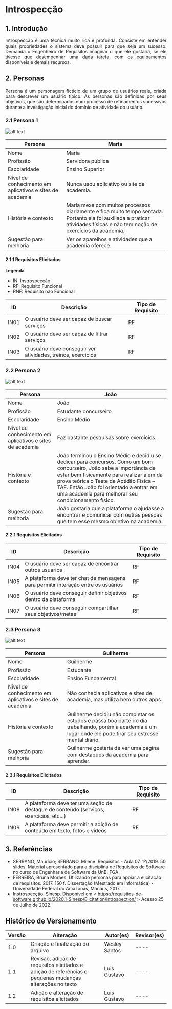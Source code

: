 # Introspecção

## 1. Introdução

<p style="text-align: justify;">
Introspecção é uma técnica muito rica e profunda. Consiste em entender quais propriedades o sistema deve possuir para que seja um sucesso. Demanda o Engenheiro de Requisitos imaginar o que ele gostaria, se ele tivesse que desempenhar uma dada tarefa, com os equipamentos disponíveis e demais recursos.
</p>

## 2. Personas

<p style="text-align: justify;">
Persona é um personagem fictício de um grupo de usuários reais, criada para descrever um usuário típico. As personas são definidas por seus objetivos, que são determinados num processo de refinamentos sucessivos durante a investigação inicial do domínio de atividade do usuário.
</p>

### 2.1 Persona 1

![alt text](../../../../../assets/instrospeccao/maria.jpeg)

| Persona                                                  | Maria                                                                                                                                                                       |
| -------------------------------------------------------- | --------------------------------------------------------------------------------------------------------------------------------------------------------------------------- |
| Nome                                                     | Maria                                                                                                                                                                       |
| Profissão                                                | Servidora pública                                                                                                                                                           |
| Escolaridade                                             | Ensino Superior                                                                                                                                                             |
| Nível de conhecimento em aplicativos e sites de academia | Nunca usou aplicativo ou site de academia.                                                                                                                                  |
| História e contexto                                      | Maria mexe com muitos processos diariamente e fica muito tempo sentada. Portanto ela foi auxiliada a praticar atividades físicas e não tem noção de exercícios da academia. |
| Sugestão para melhoria                                   | Ver os aparelhos e atividades que a academia oferece.                                                                                                                       |

#### 2.1.1 Requisitos Elicitados

**Legenda**

- IN: Instrospecção
- RF: Requisito Funcional
- RNF: Requisito não Funcional

| ID   | Descrição                                                    | Tipo de Requisito |
| ---- | ------------------------------------------------------------ | ----------------- |
| IN01 | O usuário deve ser capaz de buscar serviços                  | RF                |
| IN02 | O usuário deve ser capaz de filtrar serviços                 | RF                |
| IN03 | O usuário deve conseguir ver atividades, treinos, exercícios | RF                |

### 2.2 Persona 2

![alt text](../../../../../assets/instrospeccao/joao.jpeg)

| Persona                                                  | João                                                                                                                                                                                                                                                                                                         |
| -------------------------------------------------------- | ------------------------------------------------------------------------------------------------------------------------------------------------------------------------------------------------------------------------------------------------------------------------------------------------------------ |
| Nome                                                     | João                                                                                                                                                                                                                                                                                                         |
| Profissão                                                | Estudante concurseiro                                                                                                                                                                                                                                                                                        |
| Escolaridade                                             | Ensino Médio                                                                                                                                                                                                                                                                                                 |
| Nível de conhecimento em aplicativos e sites de academia | Faz bastante pesquisas sobre exercícios.                                                                                                                                                                                                                                                                     |
| História e contexto                                      | João terminou o Ensino Médio e decidiu se dedicar para concursos. Como um bom concurseiro, João sabe a importância de estar bem fisicamente para realizar além da prova teórica o Teste de Aptidão Física – TAF. Então João foi orientado a entrar em uma academia para melhorar seu condicionamento físico. |
| Sugestão para melhoria                                   | João gostaria que a plataforma o ajudasse a encontrar e comunicar com outras pessoas que tem esse mesmo objetivo na academia.                                                                                                                                                                                |

#### 2.2.1 Requisitos Elicitados

| ID   | Descrição                                                                         | Tipo de Requisito |
| ---- | --------------------------------------------------------------------------------- | ----------------- |
| IN04 | O usuário deve ser capaz de encontrar outros usuários                             | RF                |
| IN05 | A plataforma deve ter chat de mensagens para permitir interação entre os usuários | RF                |
| IN06 | O usuário deve conseguir definir objetivos dentro da plataforma                   | RF                |
| IN07 | O usuário deve conseguir compartilhar seus objetivos/metas                        | RF                |

### 2.3 Persona 3

![alt text](../../../../../assets/instrospeccao/guilherme.jpeg)

| Persona                                                  | Guilherme                                                                                                                                                    |
| -------------------------------------------------------- | ------------------------------------------------------------------------------------------------------------------------------------------------------------ |
| Nome                                                     | Guilherme                                                                                                                                                    |
| Profissão                                                | Estudante                                                                                                                                                    |
| Escolaridade                                             | Ensino Fundamental                                                                                                                                           |
| Nível de conhecimento em aplicativos e sites de academia | Não conhecia aplicativos e sites de academia, mas utiliza bem outros apps.                                                                                   |
| História e contexto                                      | Guilherme decidiu não completar os estudos e passa boa parte do dia trabalhando, porém a academia é um lugar onde ele pode tirar seu estresse mental diário. |
| Sugestão para melhoria                                   | Guilherme gostaria de ver uma página com destaques da academia para aprender.                                                                                |

#### 2.3.1 Requisitos Elicitados

| ID   | Descrição                                                                              | Tipo de Requisito |
| ---- | -------------------------------------------------------------------------------------- | ----------------- |
| IN08 | A plataforma deve ter uma seção de destaque de conteúdo (serviços, exercícios, etc...) | RF                |
| IN09 | A plataforma deve permitir a adição de conteúdo em texto, fotos e vídeos               | RF                |

## 3. Referências

- SERRANO, Maurício; SERRANO, Milene. Requisitos - Aula 07. 1º/2019. 50 slides. Material apresentado para a disciplina de Requisitos de Software no curso de Engenharia de Software da UnB, FGA.
- FERREIRA, Bruna Moraes. Utilizando personas para apoiar a elicitação de requisitos. 2017. 150 f. Dissertação (Mestrado em Informática) - Universidade Federal do Amazonas, Manaus, 2017.
- Instrospecção. Sinesp. Disponível em < https://requisitos-de-software.github.io/2020.1-Sinesp/Elicitation/introspection/ > Acesso 25 de Julho de 2022.

## Histórico de Versionamento

| Versão | Alteração                                                                                                | Autor(es)     | Revisor(es) |
| ------ | -------------------------------------------------------------------------------------------------------- | ------------- | ----------- |
| 1.0    | Criação e finalização do arquivo                                                                         | Wesley Santos | ----        |
| 1.1    | Revisão, adição de requisitos elicitados e adição de referências e pequenas mudanças alterações no texto | Luis Gustavo  | ----        |
| 1.2    | Adição e alteração de requisitos elicitados                                                              | Luis Gustavo  | ----        |
